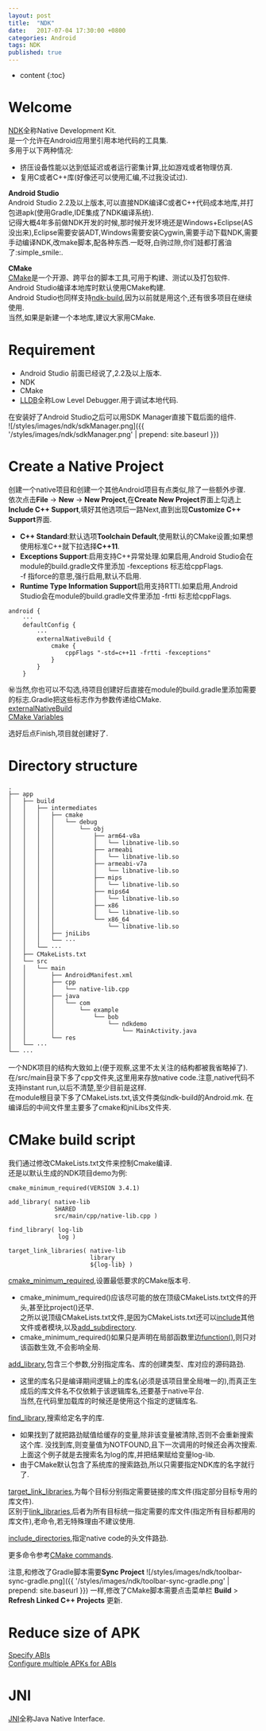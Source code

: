 ```yaml
---
layout: post
title:  "NDK"
date:   2017-07-04 17:30:00 +0800
categories: Android
tags: NDK
published: true
---
```


* content
{:toc}


# Welcome
[NDK](https://developer.android.google.cn/ndk/index.html)全称Native Development Kit.  
是一个允许在Android应用里引用本地代码的工具集.  
多用于以下两种情况:  
* 挤压设备性能以达到低延迟或者运行密集计算,比如游戏或者物理仿真.
* 复用C或者C++库(好像还可以使用汇编,不过我没试过).

**Android Studio**  
Android Studio 2.2及以上版本,可以直接NDK编译C或者C++代码成本地库,并打包进apk(使用Gradle,IDE集成了NDK编译系统).  
记得大概4年多前做NDK开发的时候,那时候开发环境还是Windows+Eclipse(AS没出来),Eclipse需要安装ADT,Windows需要安装Cygwin,需要手动下载NDK,需要手动编译NDK,改make脚本,配各种东西.一眨呀,白驹过隙,你们娃都打酱油了:simple_smile:.   

**CMake**  
[CMake](https://cmake.org/)是一个开源、跨平台的脚本工具,可用于构建、测试以及打包软件.  
Android Studio编译本地库时默认使用CMake构建.  
Android Studio也同样支持[ndk-build](https://developer.android.google.cn/ndk/guides/ndk-build.html),因为以前就是用这个,还有很多项目在继续使用.  
当然,如果是新建一个本地库,建议大家用CMake.  

# Requirement
* Android Studio 前面已经说了,2.2及以上版本.  
* NDK
* CMake  
* [LLDB](http://lldb.llvm.org/)全称Low Level Debugger.用于调试本地代码.  

在安装好了Android Studio之后可以用SDK Manager直接下载后面的组件.  
![/styles/images/ndk/sdkManager.png]({{ '/styles/images/ndk/sdkManager.png' | prepend: site.baseurl  }})  

# Create a Native Project
创建一个native项目和创建一个其他Android项目有点类似,除了一些额外步骤.  
依次点击**File** -> **New** -> **New Project**,在**Create New Project**界面上勾选上**Include C++ Support**,填好其他选项后一路Next,直到出现**Customize C++ Support**界面.  
* **C++ Standard**:默认选项**Toolchain Default**,使用默认的CMake设置;如果想使用标准C++就下拉选择**C++11**.
* **Exceptions Support**:启用支持C++异常处理.如果启用,Android Studio会在module的build.gradle文件里添加 -fexceptions 标志给cppFlags.  
-f 指force的意思,强行启用,默认不启用.
* **Runtime Type Information Support**启用支持RTTI.如果启用,Android Studio会在module的build.gradle文件里添加 -frtti 标志给cppFlags.  
```code
android {
    ···
    defaultConfig {
        ···
        externalNativeBuild {
            cmake {
                cppFlags "-std=c++11 -frtti -fexceptions"
            }
        }
    }
```
:secret:当然,你也可以不勾选,待项目创建好后直接在module的build.gradle里添加需要的标志.Gradle把这些标志作为参数传递给CMake.  
[externalNativeBuild](http://google.github.io/android-gradle-dsl/current/com.android.build.gradle.internal.dsl.ExternalNativeBuildOptions.html)  
[CMake Variables](https://developer.android.google.cn/ndk/guides/cmake.html#variables)

选好后点Finish,项目就创建好了.  

# Directory structure
```
.
├── app
│   ├── build
│   │   ├── intermediates
│   │   │   ├── cmake
│   │   │   │   └── debug
│   │   │   │       └── obj
│   │   │   │           ├── arm64-v8a
│   │   │   │           │   └── libnative-lib.so
│   │   │   │           ├── armeabi
│   │   │   │           │   └── libnative-lib.so
│   │   │   │           ├── armeabi-v7a
│   │   │   │           │   └── libnative-lib.so
│   │   │   │           ├── mips
│   │   │   │           │   └── libnative-lib.so
│   │   │   │           ├── mips64
│   │   │   │           │   └── libnative-lib.so
│   │   │   │           ├── x86
│   │   │   │           │   └── libnative-lib.so
│   │   │   │           └── x86_64
│   │   │   │               └── libnative-lib.so
│   │   │   ├── jniLibs
│   │   │   └── ···
│   │   └── ···
│   ├── CMakeLists.txt
│   └── src
│   │   └── main
│   │       ├── AndroidManifest.xml
│   │       ├── cpp
│   │       │   └── native-lib.cpp
│   │       ├── java
│   │       │   └── com
│   │       │       └── example
│   │       │           └── bob
│   │       │               └── ndkdemo
│   │       │                   └── MainActivity.java
│   │       └── res
│   └── ···
└── ···
```
一个NDK项目的结构大致如上(便于观察,这里不太关注的结构都被我省略掉了).  
在/src/main目录下多了cpp文件夹,这里用来存放native code.注意,native代码不支持instant run,以后不清楚,至少目前是这样.  
在module根目录下多了CMakeLists.txt,该文件类似ndk-build的Android.mk.
在编译后的中间文件里主要多了cmake和jniLibs文件夹.  

# CMake build script
我们通过修改CMakeLists.txt文件来控制Cmake编译.  
还是以默认生成的NDK项目demo为例:  
```
cmake_minimum_required(VERSION 3.4.1)

add_library( native-lib
             SHARED
             src/main/cpp/native-lib.cpp )

find_library( log-lib
              log )

target_link_libraries( native-lib
                       library
                       ${log-lib} )
```                       
[cmake_minimum_required](https://cmake.org/cmake/help/latest/command/cmake_minimum_required.html),设置最低要求的CMake版本号.  
* cmake_minimum_required()应该尽可能的放在顶级CMakeLists.txt文件的开头,甚至比project()还早.  
之所以说顶级CMakeLists.txt文件,是因为CMakeLists.txt还可以[include](https://cmake.org/cmake/help/latest/command/include.html)其他文件或者模块,以及[add_subdirectory](https://cmake.org/cmake/help/latest/command/add_subdirectory.html).  
* cmake_minimum_required()如果只是声明在局部函数里边[function()](https://cmake.org/cmake/help/latest/command/function.html#command:function),则只对该函数生效,不会影响全局.  


[add_library](https://cmake.org/cmake/help/latest/command/add_library.html),包含三个参数,分别指定库名、库的创建类型、库对应的源码路劲.  
* 这里的库名只是编译期间逻辑上的库名(必须是该项目里全局唯一的),而真正生成后的库文件名不仅依赖于该逻辑库名,还要基于native平台.  
当然,在代码里加载库的时候还是使用这个指定的逻辑库名.    

[find_library](https://cmake.org/cmake/help/latest/command/find_library.html),搜索给定名字的库.  
* 如果找到了就把路劲赋值给缓存的变量,除非该变量被清除,否则不会重新搜索这个库.
没找到库,则变量值为NOTFOUND,且下一次调用的时候还会再次搜索.  
上面这个例子就是去搜索名为log的库,并把结果赋给变量log-lib.  
* 由于CMake默认包含了系统库的搜索路劲,所以只需要指定NDK库的名字就行了.  

[target_link_libraries](https://cmake.org/cmake/help/latest/command/target_link_libraries.html),为每个目标分别指定需要链接的库文件(指定部分目标专用的库文件).  
区别于[link_libraries](https://cmake.org/cmake/help/latest/command/link_libraries.html),后者为所有目标统一指定需要的库文件(指定所有目标都用的库文件),老命令,若无特殊理由不建议使用.  

[include_directories](https://cmake.org/cmake/help/latest/command/include_directories.html),指定native code的头文件路劲.  

更多命令参考[CMake commands](https://cmake.org/cmake/help/latest/manual/cmake-commands.7.html).  

注意,和修改了Gradle脚本需要**Sync Project**
![/styles/images/ndk/toolbar-sync-gradle.png]({{ '/styles/images/ndk/toolbar-sync-gradle.png' | prepend: site.baseurl  }})
一样,修改了CMake脚本需要点击菜单栏 **Build** > **Refresh Linked C++ Projects** 更新.  

# Reduce size of APK
[Specify ABIs](https://developer.android.google.cn/studio/projects/add-native-code.html#specify-abi)  
[Configure multiple APKs for ABIs](https://developer.android.google.cn/studio/build/configure-apk-splits.html#configure-abi-split)  

# JNI  
[JNI](http://docs.oracle.com/javase/7/docs/technotes/guides/jni/spec/jniTOC.html)全称Java Native Interface.  
